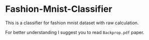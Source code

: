 # Fashion-Mnist-Classifier
This is a classifier for fashion mnist dataset with raw calculation.

For better understanding I suggest you to read `Backprop.pdf` paper.
